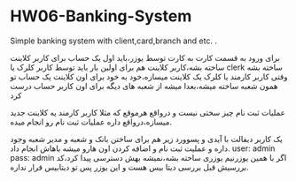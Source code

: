 # HW06-Banking-System
Simple banking system with client,card,branch and etc. .

برای ورود به قسمت کارت به کارت توسط یوزر،باید اول یک حساب برای کاربر کلاینت ساخته بشه،کاربر کلاینت هم برای اولین بار باید توسط کاربر کلرک یا
clerk
ساخته بشه
وقتی کاربر کارمند یا کلرک یک کلاینت میسازه،خود به خود برای اون کلاینت یک حساب تو همون شعبه ساخته میشه،بعدا میشه از شعبه های دیگه برای اون کاربر حساب درست کرد

عملیات ثبت نام چیز سختی نیست و درواقع هرموقع که مثلا کاربر کارمند یه کلاینت جدید میسازه،درواقع داره عملیات ثبت نام رو انجام میده.

یک کاربر دیفالت با آیدی و پسوورد زیر هم برای ساختن بانک و شعبه و مدیر شعبه وجود داره و عملیت ثبت نام و اضافه کردن اون هارو میشه باهاش انجام داد.
user: admin
pass: admin
اگر با همین یوزرنیم یوزری ساخته بشه،نمیشه بهش دسترسی پیدا کرد،کد بررسیش قبل بررسی دیتا بیس هست و این یوزر پس تو دیتابیس قرار نداره.
